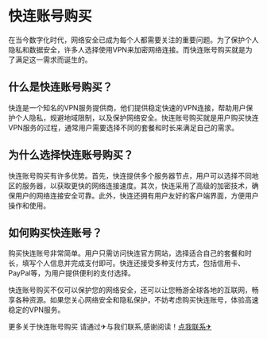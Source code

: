 # 快连账号购买

在当今数字化时代，网络安全已成为每个人都需要关注的重要问题。为了保护个人隐私和数据安全，许多人选择使用VPN来加密网络连接。而快连账号购买就是为了满足这一需求而诞生的。

## 什么是快连账号购买？

快连是一个知名的VPN服务提供商，他们提供稳定快速的VPN连接，帮助用户保护个人隐私，规避地域限制，以及保护网络安全。快连账号购买就是用户购买快连VPN服务的过程，通常用户需要选择不同的套餐和时长来满足自己的需求。

## 为什么选择快连账号购买？

快连账号购买有许多优势。首先，快连提供多个服务器节点，用户可以选择不同地区的服务器，以获取更快的网络连接速度。其次，快连采用了高级的加密技术，确保用户的网络连接安全可靠。此外，快连还拥有用户友好的客户端界面，方便用户操作和使用。

## 如何购买快连账号？

购买快连账号非常简单。用户只需访问快连官方网站，选择适合自己的套餐和时长，填写个人信息并完成支付即可。快连还接受多种支付方式，包括信用卡、PayPal等，为用户提供便利的支付选择。

快连账号购买不仅可以保护您的网络安全，还可以让您畅游全球各地的互联网，畅享各种资源。如果您关心网络安全和隐私保护，不妨考虑购买快连账号，体验高速稳定的VPN服务。

更多关于快连账号购买 请通过✈与我们联系,感谢阅读！[点我联系✈](https://www.G208.com)